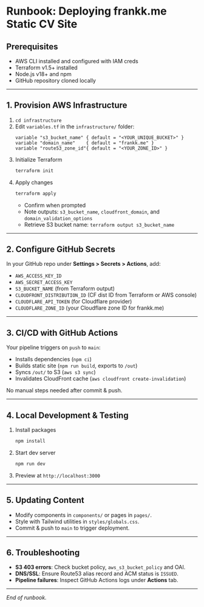 # Runbook: Deploying frankk.me Static CV Site

## Prerequisites
- AWS CLI installed and configured with IAM creds
- Terraform v1.5+ installed
- Node.js v18+ and npm
- GitHub repository cloned locally

---
## 1. Provision AWS Infrastructure
1. `cd infrastructure`
2. Edit `variables.tf` in the `infrastructure/` folder:
   ```hcl
   variable "s3_bucket_name" { default = "<YOUR_UNIQUE_BUCKET>" }
   variable "domain_name"    { default = "frankk.me" }
   variable "route53_zone_id"{ default = "<YOUR_ZONE_ID>" }
   ```
3. Initialize Terraform
   ```bash
   terraform init
   ```
4. Apply changes
   ```bash
   terraform apply
   ```
   - Confirm when prompted
   - Note outputs: `s3_bucket_name`, `cloudfront_domain`, and `domain_validation_options`
   - Retrieve S3 bucket name: `terraform output s3_bucket_name`

---
## 2. Configure GitHub Secrets
In your GitHub repo under **Settings > Secrets > Actions**, add:
- `AWS_ACCESS_KEY_ID`
- `AWS_SECRET_ACCESS_KEY`
- `S3_BUCKET_NAME` (from Terraform output)
- `CLOUDFRONT_DISTRIBUTION_ID` (CF dist ID from Terraform or AWS console)
- `CLOUDFLARE_API_TOKEN` (for Cloudflare provider)
- `CLOUDFLARE_ZONE_ID` (your Cloudflare zone ID for frankk.me)

---
## 3. CI/CD with GitHub Actions
Your pipeline triggers on `push` to `main`:
- Installs dependencies (`npm ci`)
- Builds static site (`npm run build`, exports to `/out`)
- Syncs `/out/` to S3 (`aws s3 sync`)
- Invalidates CloudFront cache (`aws cloudfront create-invalidation`)

No manual steps needed after commit & push.

---
## 4. Local Development & Testing
1. Install packages
   ```bash
   npm install
   ```
2. Start dev server
   ```bash
   npm run dev
   ```
3. Preview at `http://localhost:3000`

---
## 5. Updating Content
- Modify components in `components/` or pages in `pages/`.
- Style with Tailwind utilities in `styles/globals.css`.
- Commit & push to `main` to trigger deployment.

---
## 6. Troubleshooting
- **S3 403 errors**: Check bucket policy, `aws_s3_bucket_policy` and OAI.
- **DNS/SSL**: Ensure Route53 alias record and ACM status is `ISSUED`.
- **Pipeline failures**: Inspect GitHub Actions logs under **Actions** tab.

---
*End of runbook.*
